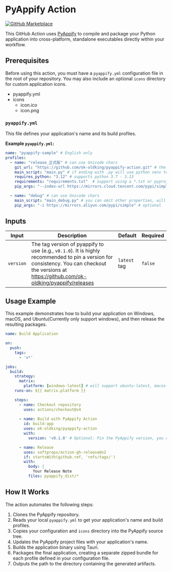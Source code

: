 # PyAppify Action

[![GitHub Marketplace](https://img.shields.io/badge/Marketplace-PyAppify%20Action-blue.svg?colorA=24292e&colorB=0366d6&style=flat&logo=github)](https://github.com/marketplace/actions/pyappify-action)

This GitHub Action uses [PyAppify](https://github.com/ok-oldking/pyappify) to compile and package your Python application into cross-platform, standalone executables directly within your workflow.

## Prerequisites

Before using this action, you must have a `pyappify.yml` configuration file in the root of your repository. You may also include an optional `icons` directory for custom application icons.

* pyappify.yml
* icons
  * icon.ico
  * icon.png


### `pyappify.yml`

This file defines your application's name and its build profiles.

**Example `pyappify.yml`:**

```yaml
name: "pyappify-sample" # English only
profiles:
  - name: "release_正式版" # can use Unicode chars
    git_url: "https://github.com/ok-oldking/pyappify-action.git" # the repo url to clone, must have tags for the version management, semver is recommended
    main_script: "main.py" # if ending with .py will use python venv to run, else will search in the working dir and the venv's Script/bin path
    requires_python: "3.12" # supports python 3.7 - 3.13
    requirements: "requirements.txt"  # support using a *.txt or pyproject.toml's .[dev,docs]
    pip_args: "--index-url https://mirrors.cloud.tencent.com/pypi/simple" # optional

  - name: "debug" # can use Unicode chars
    main_script: "main_debug.py" # you can omit other properties, will use the first profile's as default
    pip_args: "-i https://mirrors.aliyun.com/pypi/simple" # optional
```

## Inputs

| Input     | Description                                                                                               | Default        | Required |
|-----------|-----------------------------------------------------------------------------------------------------------|----------------|----------|
| `version` | The tag version of pyappify to use (e.g., `v0.1.0`). It is highly recommended to pin a version for consistency. You can checkout the versions at https://github.com/ok-oldking/pyappify/releases | `latest` tag | `false`  |

## Usage Example

This example demonstrates how to build your application on Windows, macOS, and Ubuntu(Currently only support windows), and then release the resulting packages. 

```yaml
name: Build Application

on:
  push:
    tags:
      - 'v*'

jobs:
  build:
    strategy:
      matrix:
        platform: [windows-latest] # will support ubuntu-latest, macos-latest in the future
    runs-on: ${{ matrix.platform }}

    steps:
      - name: Checkout repository
        uses: actions/checkout@v4
      
      - name: Build with PyAppify Action
        id: build-app
        uses: ok-oldking/pyappify-action
        with:
          version: 'v0.1.0' # Optional: Pin the PyAppify version, you can checkout the version at https://github.com/ok-oldking/pyappify/releases

      - name: Release
        uses: softprops/action-gh-release@v2
        if: startsWith(github.ref, 'refs/tags/')
        with:
          body: | 
            Your Release Note
          files: pyappify_dist/*
```

## How It Works

The action automates the following steps:
1.  Clones the PyAppify repository.
2.  Reads your local `pyappify.yml` to get your application's name and build profiles.
3.  Copies your configuration and `icons` directory into the PyAppify source tree.
4.  Updates the PyAppify project files with your application's name.
5.  Builds the application binary using Tauri.
6.  Packages the final application, creating a separate zipped bundle for each profile defined in your configuration file.
7.  Outputs the path to the directory containing the generated artifacts.
